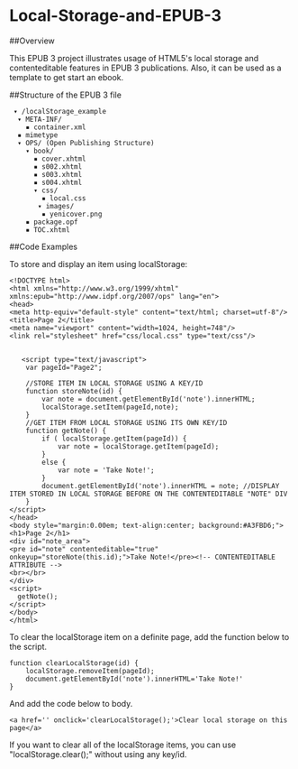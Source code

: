 Local-Storage-and-EPUB-3
========================
##Overview

This EPUB 3 project illustrates usage of HTML5's local storage and contenteditable features in EPUB 3 publications. 
Also, it can be used as a template to get start an ebook.


##Structure of the EPUB 3 file 

     ▾ /localStorage_example
      ▾ META-INF/
        ▪ container.xml
      ▪ mimetype
      ▾ OPS/ (Open Publishing Structure)
        ▾ book/
          ▪ cover.xhtml
          ▪ s002.xhtml
          ▪ s003.xhtml
          ▪ s004.xhtml
          ▾ css/
            ▪ local.css
           ▾ images/
            ▪ yenicover.png
        ▪ package.opf
        ▪ TOC.xhtml


##Code Examples 

To store and display an item using localStorage: 

    <!DOCTYPE html>
    <html xmlns="http://www.w3.org/1999/xhtml" xmlns:epub="http://www.idpf.org/2007/ops" lang="en">
    <head>
    <meta http-equiv="default-style" content="text/html; charset=utf-8"/>
    <title>Page 2</title>
    <meta name="viewport" content="width=1024, height=748"/>
    <link rel="stylesheet" href="css/local.css" type="text/css"/>
    

       <script type="text/javascript">
        var pageId="Page2";
        
        //STORE ITEM IN LOCAL STORAGE USING A KEY/ID
        function storeNote(id) {
            var note = document.getElementById('note').innerHTML;
            localStorage.setItem(pageId,note);
        }
        //GET ITEM FROM LOCAL STORAGE USING ITS OWN KEY/ID
        function getNote() {
            if ( localStorage.getItem(pageId)) {
                var note = localStorage.getItem(pageId);
            }
            else {
                var note = 'Take Note!';
            }
            document.getElementById('note').innerHTML = note; //DISPLAY ITEM STORED IN LOCAL STORAGE BEFORE ON THE CONTENTEDITABLE "NOTE" DIV
        }
    </script>
    </head>
    <body style="margin:0.00em; text-align:center; background:#A3FBD6;">
    <h1>Page 2</h1>
    <div id="note_area">
    <pre id="note" contenteditable="true" onkeyup="storeNote(this.id);">Take Note!</pre><!-- CONTENTEDITABLE ATTRIBUTE -->
    <br></br>
    </div>
    <script>
      getNote(); 
    </script>
    </body>
    </html>


To clear the localStorage item on a definite page, add the function below to the script. 

    function clearLocalStorage(id) {
        localStorage.removeItem(pageId); 
        document.getElementById('note').innerHTML='Take Note!'
    }
    
And add the code below to body. 

    <a href='' onclick='clearLocalStorage();'>Clear local storage on this page</a>
    
If you want to clear all of the localStorage items, you can use "localStorage.clear();" without using any key/id. 
